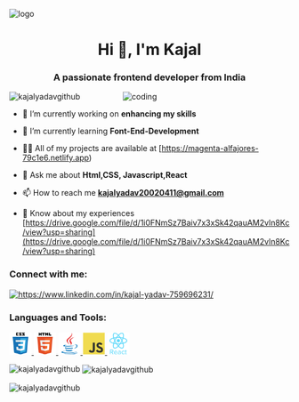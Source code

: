 ![logo](https://webitexperts.com/images/banner1_1.gif)
<h1 align="center">Hi 👋, I'm Kajal</h1>
<h3 align="center">A passionate frontend developer from India</h3>
<img align="right" alt="coding" width="300" src="https://media.tenor.com/sCpDkw9380sAAAAC/web-development-web.gif"

<p align="left"> <img src="https://komarev.com/ghpvc/?username=kajalyadavgithub&label=Profile%20views&color=0e75b6&style=flat" alt="kajalyadavgithub" /> </p>

- 🔭 I’m currently working on **enhancing my skills**

- 🌱 I’m currently learning **Font-End-Development**

- 👨‍💻 All of my projects are available at [https://magenta-alfajores-79c1e6.netlify.app)

- 💬 Ask me about **Html,CSS, Javascript,React**

- 📫 How to reach me **kajalyadav20020411@gmail.com**

- 📄 Know about my experiences [https://drive.google.com/file/d/1i0FNmSz7Baiv7x3xSk42qauAM2vln8Kc/view?usp=sharing](https://drive.google.com/file/d/1i0FNmSz7Baiv7x3xSk42qauAM2vln8Kc/view?usp=sharing)

<h3 align="left">Connect with me:</h3>
<p align="left">
<a href="https://linkedin.com/in/https://www.linkedin.com/in/kajal-yadav-759696231/" target="blank"><img align="center" src="https://raw.githubusercontent.com/rahuldkjain/github-profile-readme-generator/master/src/images/icons/Social/linked-in-alt.svg" alt="https://www.linkedin.com/in/kajal-yadav-759696231/" height="30" width="40" /></a>
</p>

<h3 align="left">Languages and Tools:</h3>
<p align="left"> <a href="https://www.w3schools.com/css/" target="_blank" rel="noreferrer"> <img src="https://raw.githubusercontent.com/devicons/devicon/master/icons/css3/css3-original-wordmark.svg" alt="css3" width="40" height="40"/> </a> <a href="https://www.w3.org/html/" target="_blank" rel="noreferrer"> <img src="https://raw.githubusercontent.com/devicons/devicon/master/icons/html5/html5-original-wordmark.svg" alt="html5" width="40" height="40"/> </a> <a href="https://www.java.com" target="_blank" rel="noreferrer"> <img src="https://raw.githubusercontent.com/devicons/devicon/master/icons/java/java-original.svg" alt="java" width="40" height="40"/> </a> <a href="https://developer.mozilla.org/en-US/docs/Web/JavaScript" target="_blank" rel="noreferrer"> <img src="https://raw.githubusercontent.com/devicons/devicon/master/icons/javascript/javascript-original.svg" alt="javascript" width="40" height="40"/> </a> <a href="https://reactjs.org/" target="_blank" rel="noreferrer"> <img src="https://raw.githubusercontent.com/devicons/devicon/master/icons/react/react-original-wordmark.svg" alt="react" width="40" height="40"/> </a> </p>

<p><img align="left" src="https://github-readme-stats.vercel.app/api/top-langs?username=kajalyadavgithub&show_icons=true&locale=en&layout=compact" alt="kajalyadavgithub" /></p>

<p>&nbsp;<img align="center" src="https://github-readme-stats.vercel.app/api?username=kajalyadavgithub&show_icons=true&locale=en" alt="kajalyadavgithub" /></p>

<p><img align="center" src="https://github-readme-streak-stats.herokuapp.com/?user=kajalyadavgithub&" alt="kajalyadavgithub" /></p>
